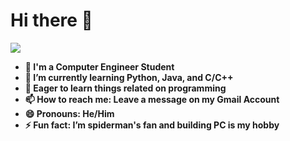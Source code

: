 # Hi there 👋
![](https://i.redd.it/x5a44tta8gk11.png)
- **🔭 I'm a Computer Engineer Student**
- **🌱 I’m currently learning Python, Java, and C/C++**
- **💬 Eager to learn things related on programming**
- **📫 How to reach me: Leave a message on my Gmail Account**
- **😄 Pronouns: He/Him**
- **⚡ Fun fact: I’m spiderman's fan and building PC is my hobby**
